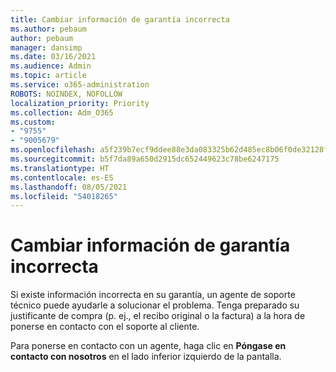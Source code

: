 ```yaml
---
title: Cambiar información de garantía incorrecta
ms.author: pebaum
author: pebaum
manager: dansimp
ms.date: 03/16/2021
ms.audience: Admin
ms.topic: article
ms.service: o365-administration
ROBOTS: NOINDEX, NOFOLLOW
localization_priority: Priority
ms.collection: Adm_O365
ms.custom:
- "9755"
- "9005679"
ms.openlocfilehash: a5f239b7ecf9ddee88e3da083325b62d485ec8b06f0de32128fc6a750044af36
ms.sourcegitcommit: b5f7da89a650d2915dc652449623c78be6247175
ms.translationtype: HT
ms.contentlocale: es-ES
ms.lasthandoff: 08/05/2021
ms.locfileid: "54018265"
---
```

# <a name="change-incorrect-warranty-information"></a>Cambiar información de garantía incorrecta

Si existe información incorrecta en su garantía, un agente de soporte técnico puede ayudarle a solucionar el problema. Tenga preparado su justificante de compra (p. ej., el recibo original o la factura) a la hora de ponerse en contacto con el soporte al cliente.

Para ponerse en contacto con un agente, haga clic en **Póngase en contacto con nosotros** en el lado inferior izquierdo de la pantalla.
